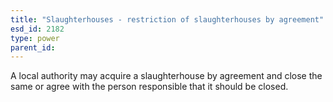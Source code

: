```yaml
---
title: "Slaughterhouses - restriction of slaughterhouses by agreement"
esd_id: 2182
type: power
parent_id:  
---
```


A local authority may acquire a slaughterhouse by agreement and close the same or agree with the person responsible that it should be closed.

